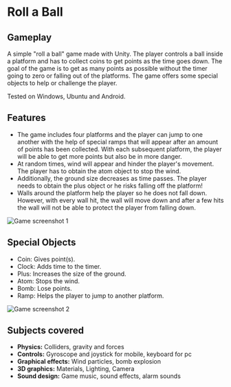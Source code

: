 # Roll a Ball

## Gameplay

A simple "roll a ball" game made with Unity. The player controls a ball inside a platform and has to collect coins to get points as the time goes down. The goal of the game is to get as many points as possible without the timer going to zero or falling out of the platforms. The game offers some special objects to help or challenge the player.

Tested on Windows, Ubuntu and Android.

## Features

- The game includes four platforms and the player can jump to one another with the help of special ramps that will appear after an amount of points has been collected. With each subsequent platform, the player will be able to get more points but also be in more danger.
- At random times, wind will appear and hinder the player's movement. The player has to obtain the atom object to stop the wind.
- Additionally, the ground size decreases as time passes. The player needs to obtain the plus object or he risks falling off the platform!
- Walls around the platform help the player so he does not fall down. However, with every wall hit, the wall will move down and after a few hits the wall will not be able to protect the player from falling down.


![Game screenshot 1](https://cloud.githubusercontent.com/assets/17856537/22841241/19830eba-efd1-11e6-8ff1-925847bad403.png)

## Special Objects

- Coin: Gives point(s).
- Clock: Adds time to the timer.
- Plus: Increases the size of the ground.
- Atom: Stops the wind.
- Bomb: Lose points.
- Ramp: Helps the player to jump to another platform.


![Game screenshot 2](https://cloud.githubusercontent.com/assets/17856537/22841245/1aa3b75e-efd1-11e6-8492-6921fd28da20.png)

## Subjects covered

- **Physics:** Colliders, gravity and forces
- **Controls:** Gyroscope and joystick for mobile, keyboard for pc
- **Graphical effects:** Wind particles, bomb explosion
- **3D graphics:** Materials, Lighting, Camera
- **Sound design:** Game music, sound effects, alarm sounds
